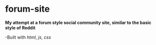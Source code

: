 # forum-site 

**My attempt at a forum style social community site, similar to the basic style of Reddit**

-Built with *html*, *js*, *css*
